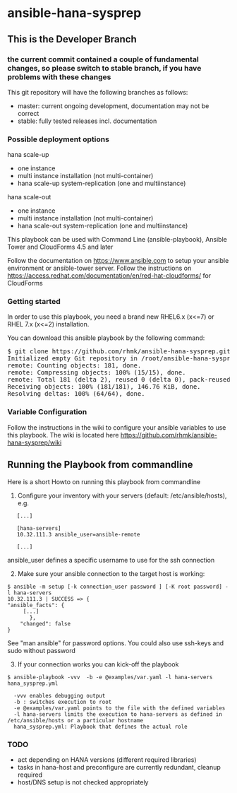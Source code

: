 # ansible-hana-sysprep

## This is the Developer Branch 
### the current commit contained a couple of fundamental changes, so please switch to stable branch, if you have problems with these changes

This git repository will have the following  branches as follows:
- master:  current ongoing development, documentation may not be correct
- stable:  fully tested releases incl. documentation

### Possible deployment options

hana scale-up
- one instance
- multi instance installation (not multi-container)
- hana scale-up system-replication (one and multiinstance)

hana scale-out
- one instance
- multi instance installation (not multi-container)
- hana scale-out system-replication (one and multiinstance)

This playbook can be used with Command Line (ansible-playbook), Ansible Tower and CloudForms 4.5 and later

Follow the documentation on https://www.ansible.com to setup your ansible environment or ansible-tower server. 
Follow the instructions on https://access.redhat.com/documentation/en/red-hat-cloudforms/ for CloudForms

### Getting started
In order to use this playbook, you need a brand new RHEL6.x (x<=7) or RHEL 7.x (x<=2) installation.

You can download this ansible playbook by the following command:
<pre>
$ git clone https://github.com/rhmk/ansible-hana-sysprep.git
Initialized empty Git repository in /root/ansible-hana-sysprep/.git/
remote: Counting objects: 181, done.
remote: Compressing objects: 100% (15/15), done.
remote: Total 181 (delta 2), reused 0 (delta 0), pack-reused 163
Receiving objects: 100% (181/181), 146.76 KiB, done.
Resolving deltas: 100% (64/64), done.
</pre>

### Variable Configuration  

Follow the instructions in the wiki to configure your ansible variables to use this playbook.
The wiki is located here https://github.com/rhmk/ansible-hana-sysprep/wiki

## Running the Playbook from commandline

Here is a short Howto on running this playbook from commandline

1. Configure your inventory with your servers (default: /etc/ansible/hosts), e.g.
```
   [...]

   [hana-servers]
   10.32.111.3 ansible_user=ansible-remote

   [...]
```
  ansible_user defines a specific username to use for the ssh connection 

2. Make sure your ansible connection to the target host is working:
```
$ ansible -m setup [-k connection_user password ] [-K root password] -l hana-servers
10.32.111.3 | SUCCESS => {
"ansible_facts": {
     [...]
       }, 
    "changed": false
}

```
See "man ansible" for password options. You could also use ssh-keys and sudo without password

3. If your connection works you can kick-off the playbook
```
$ ansible-playbook -vvv  -b -e @examples/var.yaml -l hana-servers hana_sysprep.yml

  -vvv enables debugging output
  -b : switches execution to root
  -e @examples/var.yaml points to the file with the defined variables
  -l hana-servers limits the execution to hana-servers as defined in /etc/ansible/hosts or a particular hostname
  hana_sysprep.yml: Playbook that defines the actual role
```

 
### TODO ###
- act depending on HANA versions (different required libraries)
- tasks in hana-host and preconfigure are currently redundant, cleanup required
- host/DNS setup is not checked appropriately


